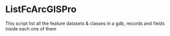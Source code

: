 # ListFcArcGISPro
This script list all the feature datasets &amp; classes in a gdb, records and fields inside each one of them
